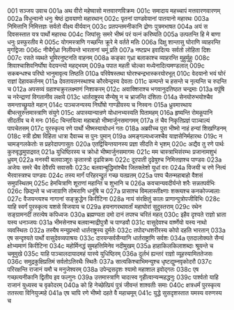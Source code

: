 001  सञ्जय उवाच
001a अथ वीरो महेष्वासो मत्तवारणविक्रमः
001c समादाय महच्चापं मत्तवारणवारणम्
002a विधुन्वानो धनुः श्रेष्ठं द्रावयाणो महारथान्
002c पृतनां पाण्डवेयानां पातयानो महारथः
003a निमित्तानि निमित्तज्ञः सर्वतो वीक्ष्य वीर्यवान्
003c प्रतपन्तमनीकानि द्रोणः पुत्रमभाषत
004a अयं स दिवसस्तात यत्र पार्थो महारथः
004c जिघांसुः समरे भीष्मं परं यत्नं करिष्यति
005a उत्पतन्ति हि मे बाणा धनुः प्रस्फुरतीव मे
005c योगमस्त्राणि गच्छन्ति क्रूरे मे वर्तते मतिः
006a दिक्षु शान्तासु घोराणि व्याहरन्ति मृगद्विजाः
006c नीचैर्गृध्रा निलीयन्ते भारतानां चमूं प्रति
007a नष्टप्रभ इवादित्यः सर्वतो लोहिता दिशः
007c रसते व्यथते भूमिरनुष्टनति वाहनम्
008a कङ्का गृध्रा बलाकाश्च व्याहरन्ति मुहुर्मुहुः
008c शिवाश्चाशिवनिर्घोषा वेदयन्त्यो महद्भयम्
009a पपात महती चोल्का मध्येनादित्यमण्डलात्
009c सकबन्धश्च परिघो भानुमावृत्य तिष्ठति
010a परिवेषस्तथा घोरश्चन्द्रभास्करयोरभूत्
010c वेदयानो भयं घोरं राज्ञां देहावकर्तनम्
011a देवतायतनस्थाश्च कौरवेन्द्रस्य देवताः
011c कम्पन्ते च हसन्ते च नृत्यन्ति च रुदन्ति च
012a अपसव्यं ग्रहाश्चक्रुरलक्ष्माणं निशाकरम्
012c अवाक्शिराश्च भगवानुदतिष्ठत चन्द्रमाः
013a वपूंषि च नरेन्द्राणां विगतानीव लक्षये
013c धार्तराष्ट्रस्य सैन्येषु न च भ्राजन्ति दंशिताः
014a सेनयोरुभयोश्चैव समन्ताच्छ्रूयते महान्
014c पाञ्चजन्यस्य निर्घोषो गाण्डीवस्य च निस्वनः
015a ध्रुवमास्थाय बीभत्सुरुत्तमास्त्राणि संयुगे
015c अपास्यान्यान्रणे योधानभ्यस्यति पितामहम्
016a हृष्यन्ति रोमकूपानि सीदतीव च मे मनः
016c चिन्तयित्वा महाबाहो भीष्मार्जुनसमागमम्
017a तं चैव निकृतिप्रज्ञं पाञ्चाल्यं पापचेतसम्
017c पुरस्कृत्य रणे पार्थो भीष्मस्यायोधनं गतः
018a अब्रवीच्च पुरा भीष्मो नाहं हन्यां शिखण्डिनम्
018c स्त्री ह्येषा विहिता धात्रा दैवाच्च स पुनः पुमान्
019a अमङ्गल्यध्वजश्चैव याज्ञसेनिर्महारथः
019c न चामङ्गलकेतोः स प्रहरेदापगासुतः
020a एतद्विचिन्तयानस्य प्रज्ञा सीदति मे भृशम्
020c अद्यैव तु रणे पार्थः कुरुवृद्धमुपाद्रवत्
021a युधिष्ठिरस्य च क्रोधो भीष्मार्जुनसमागमः
021c मम चास्त्राभिसंरम्भः प्रजानामशुभं ध्रुवम्
022a मनस्वी बलवाञ्शूरः कृतास्त्रो दृढविक्रमः
022c दूरपाती दृढेषुश्च निमित्तज्ञश्च पाण्डवः
023a अजेयः समरे चैव देवैरपि सवासवैः
023c बलवान्बुद्धिमांश्चैव जितक्लेशो युधां वरः
024a विजयी च रणे नित्यं भैरवास्त्रश्च पाण्डवः
024c तस्य मार्गं परिहरन्द्रुतं गच्छ यतव्रतम्
025a पश्य चैतन्महाबाहो वैशसं समुपस्थितम्
025c हेमचित्राणि शूराणां महान्ति च शुभानि च
026a कवचान्यवदीर्यन्ते शरैः सन्नतपर्वभिः
026c छिद्यन्ते च ध्वजाग्राणि तोमराणि धनूंषि च
027a प्रासाश्च विमलास्तीक्ष्णाः शक्त्यश्च कनकोज्ज्वलाः
027c वैजयन्त्यश्च नागानां सङ्क्रुद्धेन किरीटिना
028a नायं संरक्षितुं कालः प्राणान्पुत्रोपजीविभिः
028c याहि स्वर्गं पुरस्कृत्य यशसे विजयाय च
029a हयनागरथावर्तां महाघोरां सुदुस्तराम्
029c रथेन सङ्ग्रामनदीं तरत्येष कपिध्वजः
030a ब्रह्मण्यता दमो दानं तपश्च चरितं महत्
030c इहैव दृश्यते राज्ञो भ्राता यस्य धनञ्जयः
031a भीमसेनश्च बलवान्माद्रीपुत्रौ च पाण्डवौ
031c वासुदेवश्च वार्ष्णेयो यस्य नाथो व्यवस्थितः
032a तस्यैष मन्युप्रभवो धार्तराष्ट्रस्य दुर्मतेः
032c तपोदग्धशरीरस्य कोपो दहति भारतान्
033a एष सन्दृश्यते पार्थो वासुदेवव्यपाश्रयः
033c दारयन्सर्वसैन्यानि धार्तराष्ट्राणि सर्वशः
034a एतदालोक्यते सैन्यं क्षोभ्यमाणं किरीटिना
034c महोर्मिनद्धं सुमहत्तिमिनेव नदीमुखम्
035a हाहाकिलकिलाशब्दाः श्रूयन्ते च चमूमुखे
035c याहि पाञ्चालदायादमहं यास्ये युधिष्ठिरम्
036a दुर्लभं ह्यन्तरं राज्ञो व्यूहस्यामिततेजसः
036c समुद्रकुक्षिप्रतिमं सर्वतोऽतिरथैः स्थितैः
037a सात्यकिश्चाभिमन्युश्च धृष्टद्युम्नवृकोदरौ
037c परिरक्षन्ति राजानं यमौ च मनुजेश्वरम्
038a उपेन्द्रसदृशः श्यामो महाशाल इवोद्गतः
038c एष गच्छत्यनीकानि द्वितीय इव फल्गुनः
039a उत्तमास्त्राणि चादत्स्व गृहीत्वान्यन्महद्धनुः
039c पार्श्वतो याहि राजानं युध्यस्व च वृकोदरम्
040a को हि नेच्छेत्प्रियं पुत्रं जीवन्तं शाश्वतीः समाः
040c क्षत्रधर्मं पुरस्कृत्य ततस्त्वा विनियुज्महे
041a एष चापि रणे भीष्मो दहते वै महाचमूम्
041c युद्धे सुसदृशस्तात यमस्य वरुणस्य च

